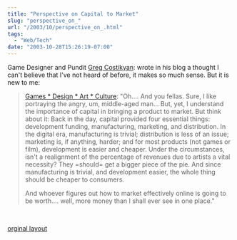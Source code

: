 ```yaml
---
title: "Perspective on Capital to Market"
slug: "perspective_on_"
url: "/2003/10/perspective_on_.html"
tags:
  - "Web/Tech"
date: "2003-10-28T15:26:19-07:00"
---
```

<p>Game Designer and Pundit <a href="http://www.costik.com/">Greg Costikyan</a>: wrote in his blog a thought I can't believe that I've not heard of before, it makes so much sense. But it is new to me:<blockquote><a href="http://www.costik.com/weblog/2003_10_01_blogchive.html#106720019248778019">Games * Design * Art * Culture</a>: "Oh.... And you fellas. Sure, I like portraying the angry, um, middle-aged man... But, yet, I understand the importance of capital in bringing a product to market. But think about it: Back in the day, capital provided four essential things: development funding, manufacturing, marketing, and distribution. In the digital era, manufacturing is trivial; distribution is less of an issue; marketing is, if anything, harder; and for most products (not games or film), development is easier and cheaper. Under the circumstances, isn't a realignment of the percentage of revenues due to artists a vital necessity? They =should= get a bigger piece of the pie. And since manufacturing is trivial, and development easier, the whole thing should be cheaper to consumers.</p>
<p>And whoever figures out how to market effectively online is going to be worth.... well, more money than I shall ever see in one place."<br />
</blockquote><br />
</blockquote></p>
<p class="previous"><a href="/previous/2003/10/perspective_on_.html" rel="syndication" class="u-syndication" >orginal layout</a></p>

